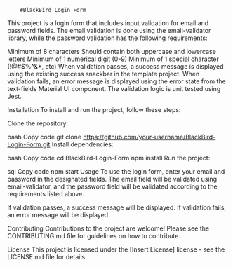         #BlackBird Login Form
        
This project is a login form that includes input validation for email and password fields. The email validation is done using the email-validator library, while the password validation has the following requirements:

Minimum of 8 characters
Should contain both uppercase and lowercase letters
Minimum of 1 numerical digit (0-9)
Minimum of 1 special character (!@#$%^&*, etc)
When validation passes, a success message is displayed using the existing success snackbar in the template project. When validation fails, an error message is displayed using the error state from the text-fields Material UI component. The validation logic is unit tested using Jest.

Installation
To install and run the project, follow these steps:

Clone the repository:

bash
Copy code
git clone https://github.com/your-username/BlackBird-Login-Form.git
Install dependencies:

bash
Copy code
cd BlackBird-Login-Form
npm install
Run the project:

sql
Copy code
npm start
Usage
To use the login form, enter your email and password in the designated fields. The email field will be validated using email-validator, and the password field will be validated according to the requirements listed above.

If validation passes, a success message will be displayed. If validation fails, an error message will be displayed.

Contributing
Contributions to the project are welcome! Please see the CONTRIBUTING.md file for guidelines on how to contribute.

License
This project is licensed under the [Insert License] license - see the LICENSE.md file for details.
